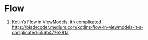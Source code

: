  # Flow 
 
 1. Kotlin’s Flow in ViewModels: it’s complicated
 https://bladecoder.medium.com/kotlins-flow-in-viewmodels-it-s-complicated-556b472e281a
